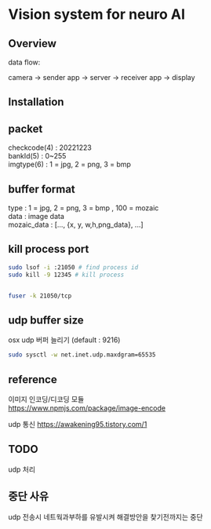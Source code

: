 # Vision system for neuro AI

## Overview

data flow:  

camera -> sender app ->  server -> receiver app -> display  

## Installation

## packet

checkcode(4) : 20221223  
bankId(5) : 0~255  
imgtype(6) : 1 = jpg, 2 = png, 3 = bmp  

## buffer format
type : 1 = jpg, 2 = png, 3 = bmp , 100 = mozaic  
data : image data  
mozaic_data : [..., {x, y, w,h,png_data}, ...]  
## kill process port

```bash
sudo lsof -i :21050 # find process id
sudo kill -9 12345 # kill process


fuser -k 21050/tcp

```

## udp buffer size


osx udp 버퍼 늘리기  (default : 9216)
```bash
sudo sysctl -w net.inet.udp.maxdgram=65535
```

## reference

이미지 인코딩/디코딩 모듈  
https://www.npmjs.com/package/image-encode  

udp 통신
https://awakening95.tistory.com/1  

## TODO
udp 처리  
## 중단 사유
udp 전송시 네트웍과부하를 유발시켜 해결방안을 찾기전까지는 중단
